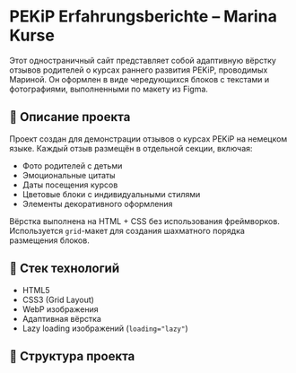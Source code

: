 # PEKiP Erfahrungsberichte – Marina Kurse

Этот одностраничный сайт представляет собой адаптивную вёрстку отзывов родителей о курсах раннего развития PEKiP, проводимых Мариной. Он оформлен в виде чередующихся блоков с текстами и фотографиями, выполненными по макету из Figma.

## 🧩 Описание проекта

Проект создан для демонстрации отзывов о курсах PEKiP на немецком языке. Каждый отзыв размещён в отдельной секции, включая:

- Фото родителей с детьми
- Эмоциональные цитаты
- Даты посещения курсов
- Цветовые блоки с индивидуальными стилями
- Элементы декоративного оформления

Вёрстка выполнена на HTML + CSS без использования фреймворков. Используется `grid`-макет для создания шахматного порядка размещения блоков.

## 🚀 Стек технологий

- HTML5
- CSS3 (Grid Layout)
- WebP изображения
- Адаптивная вёрстка
- Lazy loading изображений (`loading="lazy"`)

## 📁 Структура проекта

